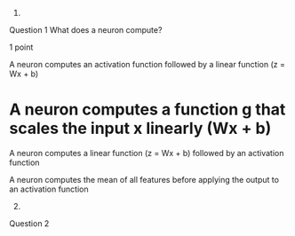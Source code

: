 
1.
Question 1
What does a neuron compute?


1 point

A neuron computes an activation function followed by a linear function (z = Wx + b)



# A neuron computes a function g that scales the input x linearly (Wx + b)



A neuron computes a linear function (z = Wx + b) followed by an activation function



A neuron computes the mean of all features before applying the output to an activation function


2.
Question 2
